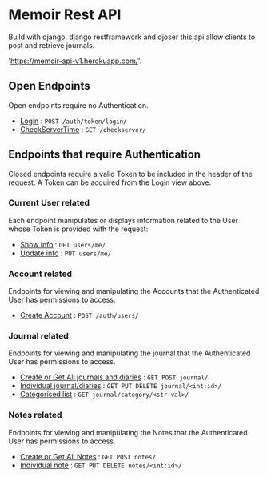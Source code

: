 # Memoir Rest API

Build with django, django restframework and djoser this api allow clients to post and retrieve journals.

'https://memoir-api-v1.herokuapp.com/'.

## Open Endpoints

Open endpoints require no Authentication.

* [Login](login.md) : `POST /auth/token/login/`
* [CheckServerTime](checkserver.md) : `GET /checkserver/`

## Endpoints that require Authentication

Closed endpoints require a valid Token to be included in the header of the
request. A Token can be acquired from the Login view above.

### Current User related

Each endpoint manipulates or displays information related to the User whose
Token is provided with the request:

* [Show info](authapp/get.md) : `GET users/me/`
* [Update info](authapp/put.md) : `PUT users/me/`
### Account related

Endpoints for viewing and manipulating the Accounts that the Authenticated User
has permissions to access.

* [Create Account](authapp/post.md) : `POST /auth/users/`

### Journal related

Endpoints for viewing and manipulating the journal that the Authenticated User
has permissions to access.

* [Create or Get All journals and diaries](accounts/post.md) : `GET POST journal/`
* [Individual journal/diaries](accounts/post.md) : `GET PUT DELETE journal/<int:id>/`
* [Categorised list](accounts/post.md) : `GET journal/category/<str:val>/`

### Notes  related

Endpoints for viewing and manipulating the Notes that the Authenticated User
has permissions to access.

* [Create or Get All Notes](accounts/post.md) : `GET POST notes/`
* [Individual note](accounts/post.md) : `GET PUT DELETE notes/<int:id>/`
